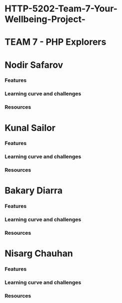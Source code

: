 # HTTP-5202-Team-7-Your-Wellbeing-Project-

# TEAM 7 - PHP Explorers

# Nodir Safarov
### Features
### Learning curve and challenges
### Resources

# Kunal Sailor
### Features
### Learning curve and challenges
### Resources

# Bakary Diarra 
### Features
### Learning curve and challenges
### Resources

# Nisarg Chauhan
### Features
### Learning curve and challenges
### Resources







